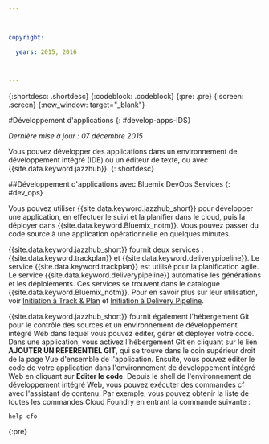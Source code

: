 ```yaml
---

 

copyright:

  years: 2015, 2016

 

---
```


{:shortdesc: .shortdesc}
{:codeblock: .codeblock}
{:pre: .pre}
{:screen: .screen}
{:new_window: target="_blank"}

#Développement d'applications 
{: #develop-apps-IDS}

*Dernière mise à jour : 07 décembre 2015*  

Vous pouvez développer des applications dans un environnement de développement intégré (IDE) ou un éditeur de texte, ou avec {{site.data.keyword.jazzhub}}. 
{: shortdesc}

##Développement d'applications avec Bluemix DevOps Services
{: #dev_ops}

Vous pouvez utiliser {{site.data.keyword.jazzhub_short}} pour développer une
application, en effectuer le suivi et la planifier dans le cloud, puis la déployer dans {{site.data.keyword.Bluemix_notm}}. Vous pouvez passer du code source à une application opérationnelle en quelques minutes.  

{{site.data.keyword.jazzhub_short}}
fournit deux services : {{site.data.keyword.trackplan}} et {{site.data.keyword.deliverypipeline}}. Le service {{site.data.keyword.trackplan}} est
utilisé pour la planification agile. Le service {{site.data.keyword.deliverypipeline}} automatise les générations et les déploiements. Ces services
se trouvent dans le catalogue {{site.data.keyword.Bluemix_notm}}. Pour en savoir plus sur leur utilisation, voir
[Initiation à Track & Plan](../services/TrackPlan/index.html#gettingstartedtemplate) et
[Initiation à Delivery Pipeline](../services/DeliveryPipeline/index.html#getstartwithCD). 

{{site.data.keyword.jazzhub_short}} fournit également l'hébergement Git pour le contrôle des sources et un environnement de développement
intégré Web dans lequel vous pouvez éditer, gérer et déployer
votre code. Dans une application, vous activez l'hébergement Git en cliquant sur le lien **AJOUTER UN REFERENTIEL GIT**, qui se
trouve dans le coin supérieur
droit de la page Vue d'ensemble de l'application. Ensuite, vous pouvez éditer le code de votre application dans l'environnement de développement intégré
Web en cliquant sur **Editer le code**. Depuis le shell de l'environnement de développement intégré Web, vous pouvez exécuter des
commandes cf avec l'assistant de
contenu. Par exemple, vous pouvez obtenir la liste de toutes les commandes Cloud Foundry en
entrant la commande suivante :  
```
help cfo
```
{:pre}

